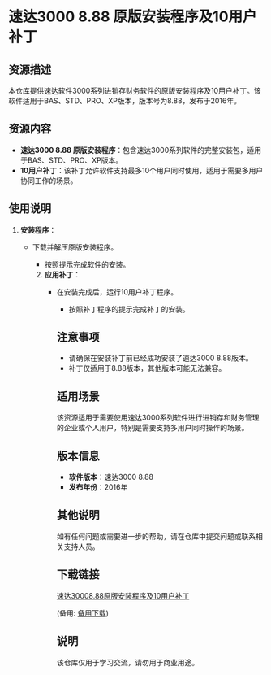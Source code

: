 # 速达3000 8.88 原版安装程序及10用户补丁

## 资源描述

本仓库提供速达软件3000系列进销存财务软件的原版安装程序及10用户补丁。该软件适用于BAS、STD、PRO、XP版本，版本号为8.88，发布于2016年。

## 资源内容

- **速达3000 8.88 原版安装程序**：包含速达3000系列软件的完整安装包，适用于BAS、STD、PRO、XP版本。
- **10用户补丁**：该补丁允许软件支持最多10个用户同时使用，适用于需要多用户协同工作的场景。

## 使用说明

1. **安装程序**：
   - 下载并解压原版安装程序。
      - 按照提示完成软件的安装。

      2. **应用补丁**：
         - 在安装完成后，运行10用户补丁程序。
            - 按照补丁程序的提示完成补丁的安装。

            ## 注意事项

            - 请确保在安装补丁前已经成功安装了速达3000 8.88版本。
            - 补丁仅适用于8.88版本，其他版本可能无法兼容。

            ## 适用场景

            该资源适用于需要使用速达3000系列软件进行进销存和财务管理的企业或个人用户，特别是需要支持多用户同时操作的场景。

            ## 版本信息

            - **软件版本**：速达3000 8.88
            - **发布年份**：2016年

            ## 其他说明

            如有任何问题或需要进一步的帮助，请在仓库中提交问题或联系相关支持人员。

            ## 下载链接
            [速达30008.88原版安装程序及10用户补丁](https://pan.quark.cn/s/69a22f250880) 

            (备用: [备用下载](https://pan.baidu.com/s/1H9FJitn_vB76maOBdP9qAw?pwd=1234))

            ## 说明

            该仓库仅用于学习交流，请勿用于商业用途。
